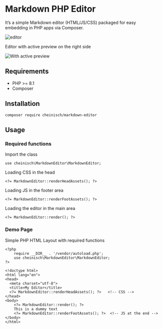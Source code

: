 # Markdown PHP Editor

It’s a simple Markdown editor (HTML/JS/CSS) packaged for easy embedding in PHP apps via Composer.

![editor](https://dev.heinisch-design.de/demo/shared/md-editor/markdown-edit.png)

Editor with active preview on the right side

![With active preview](https://dev.heinisch-design.de/demo/shared/md-editor/markdown-preview.png)

## Requirements

* PHP >= 8.1
* Composer

## Installation

`composer require cheinisch/markdown-editor`

## Usage

### Required functions

Import the class
```
use cheinisch\MarkdownEditor\MarkdownEditor;
```

Loading CSS in the head
```
<?= MarkdownEditor::renderHeadAssets(); ?>
```
Loading JS in the footer area
```
<?= MarkdownEditor::renderFootAssets(); ?>
```
Loading the editor in the main area
```
<?= MarkdownEditor::render(); ?>
```

### Demo Page

Simple PHP HTML Layout with required functions
```
<?php
    require __DIR__ . '/vendor/autoload.php';
    use cheinisch\MarkdownEditor\MarkdownEditor;
?>

<!doctype html>
<html lang="en">
<head>
  <meta charset="utf-8">
  <title>My Editor</title>
  <?= MarkdownEditor::renderHeadAssets(); ?>   <!-- CSS -->
</head>
<body>
    <?= MarkdownEditor::render(); ?>   
    This is a dummy text
    <?= MarkdownEditor::renderFootAssets(); ?>  <!-- JS at the end -->
</body>
</html>
```
